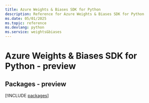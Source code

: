 ```yaml
---
title: Azure Weights & Biases SDK for Python
description: Reference for Azure Weights & Biases SDK for Python
ms.date: 05/01/2025
ms.topic: reference
ms.devlang: python
ms.service: weights&biases
---
```

# Azure Weights & Biases SDK for Python - preview
## Packages - preview
[!INCLUDE [packages](weights-&-biases-index.md)]